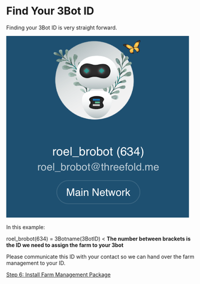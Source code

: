 # Find Your 3Bot ID

Finding your 3Bot ID is very straight forward.

![alt](img/topleft_menu_3bot.png)

In this example:

roel_brobot(634) = 3Botname(3BotID) < **The number between brackets is the ID we need to assign the farm to your 3bot**

Please communicate this ID with your contact so we can hand over the farm management to your ID.

[Step 6: Install Farm Management Package](install_farm_management)